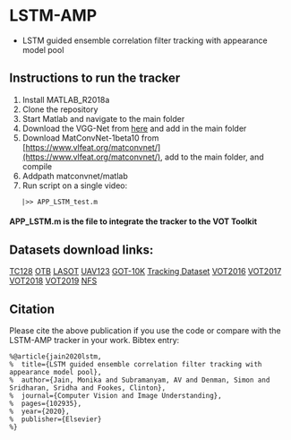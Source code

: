 # LSTM-AMP
- LSTM guided ensemble correlation filter tracking with appearance model pool

## Instructions to run the tracker
1. Install MATLAB_R2018a
2. Clone the repository
3. Start Matlab and navigate to the main folder
4. Download the VGG-Net from [here](https://drive.google.com/drive/folders/16XR2LgOeA9uAZfpd-NvaJepJmZZFnUlv?usp=sharing) and add in the main folder
5. Download MatConvNet-1beta10 from [https://www.vlfeat.org/matconvnet/](https://www.vlfeat.org/matconvnet/), add to the main folder, and compile
7. Addpath matconvnet/matlab
8. Run script on a single video:
```
   |>> APP_LSTM_test.m
```
#### APP_LSTM.m is the file to integrate the tracker to the VOT Toolkit

## Datasets download links:

[TC128](https://www3.cs.stonybrook.edu/~hling/data/TColor-128/TColor-128.html)
[OTB](http://cvlab.hanyang.ac.kr/tracker_benchmark/datasets.html)
[LASOT](https://cis.temple.edu/lasot/)
[UAV123](https://cemse.kaust.edu.sa/ivul/uav123)
[GOT-10K](http://got-10k.aitestunion.com/downloads)
[Tracking Dataset](https://cmp.felk.cvut.cz/~vojirtom/)
[VOT2016](https://www.votchallenge.net/vot2016/dataset.html)
[VOT2017](https://www.votchallenge.net/vot2017/dataset.html)
[VOT2018](https://www.votchallenge.net/vot2018/dataset.html)
[VOT2019](https://www.votchallenge.net/vot2019/dataset.html)
[NFS](http://www.ci2cv.net/projects/need-for-speed-dataset/)

## Citation
Please cite the above publication if you use the code or compare with the LSTM-AMP tracker in your work. Bibtex entry:
```
%@article{jain2020lstm,
%  title={LSTM guided ensemble correlation filter tracking with appearance model pool},
%  author={Jain, Monika and Subramanyam, AV and Denman, Simon and Sridharan, Sridha and Fookes, Clinton},
%  journal={Computer Vision and Image Understanding},
%  pages={102935},
%  year={2020},
%  publisher={Elsevier}
%}
```
